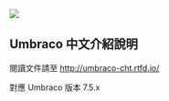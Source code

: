 <a href="https://readthedocs.org/projects/umbraco-cht/builds/"><img src="https://readthedocs.org/projects/umbraco-cht/badge/?version=latest"></a>


## Umbraco 中文介紹說明

閱讀文件請至 http://umbraco-cht.rtfd.io/

對應 Umbraco 版本 7.5.x
